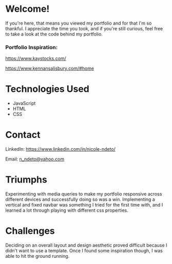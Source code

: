 # Welcome!
If you're here, that means you viewed my portfolio and for that I'm so thankful. I appreciate the time you took, and if you're still curious, feel free to take a look at the code behind my portfolio.  

### Portfolio Inspiration: 
https://www.kaystocks.com/

https://www.kennansalisbury.com/#home

# Technologies Used
* JavaScript
* HTML
* CSS

# Contact
LinkedIn: https://www.linkedin.com/in/nicole-ndeto/

Email: n_ndeto@yahoo.com

# Triumphs
Experimenting with media queries to make my portfolio responsive across different devices and successfully doing so was a win. 
Implementing a vertical and fixed navbar was something I tried for the first time with, and I learned a lot through playing with different css properties. 

# Challenges
Deciding on an overall layout and design aesthetic proved difficult because I didn't want to use a template. Once I found some inspiration though, I was able to hit the ground running.
